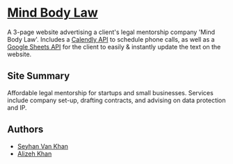 # [Mind Body Law](https://www.mindbodylaw.co.uk)

A 3-page website advertising a client's legal mentorship company 'Mind Body Law'. Includes a [Calendly API](https://calendly.stoplight.io/docs/gh/calendly/api-docs) to schedule phone calls, as well as a [Google Sheets API](https://developers.google.com/sheets/api) for the client to easily & instantly update the text on the website.

## Site Summary
Affordable legal mentorship for startups and small businesses. Services include company set-up, drafting contracts, and advising on data protection and IP.


## Authors

* [Seyhan Van Khan](https://github.com/seyhanvankhan)
* [Alizeh Khan](https://github.com/alizehkhan)
